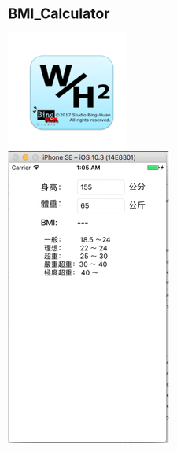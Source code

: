 # BMI_Calculator

<img src="Icon.png" width="240">

<img src="demo.png" width="auto" height="auto">
